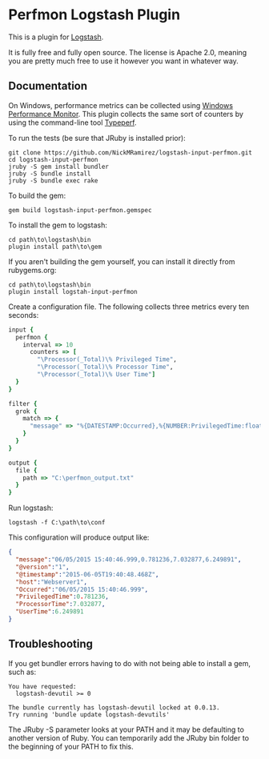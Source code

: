 # Perfmon Logstash Plugin

This is a plugin for [Logstash](https://github.com/elastic/logstash).

It is fully free and fully open source. The license is Apache 2.0, meaning you are pretty much free to use it however you want in whatever way.

## Documentation

On Windows, performance metrics can be collected using [Windows Performance Monitor](https://technet.microsoft.com/en-us/library/cc749249.aspx).
This plugin collects the same sort of counters by using the command-line tool [Typeperf](https://technet.microsoft.com/en-us/library/bb490960.aspx).

To run the tests (be sure that JRuby is installed prior):
```
git clone https://github.com/NickMRamirez/logstash-input-perfmon.git
cd logstash-input-perfmon
jruby -S gem install bundler
jruby -S bundle install
jruby -S bundle exec rake
```

To build the gem:
```
gem build logstash-input-perfmon.gemspec
```

To install the gem to logstash:
```
cd path\to\logstash\bin
plugin install path\to\gem
```

If you aren't building the gem yourself, you can install it directly from rubygems.org:
```
cd path\to\logstash\bin
plugin install logstah-input-perfmon
```
	
Create a configuration file. The following collects three metrics every ten seconds:
```ruby
input {
  perfmon {
	interval => 10 
	  counters => [
		"\Processor(_Total)\% Privileged Time",
		"\Processor(_Total)\% Processor Time", 
		"\Processor(_Total)\% User Time"]
  }
}

filter {
  grok {
	match => {
	  "message" => "%{DATESTAMP:Occurred},%{NUMBER:PrivilegedTime:float},%{NUMBER:ProcessorTime:float},%{NUMBER:UserTime:float}"
	}
  }
}

output {
  file {
	path => "C:\perfmon_output.txt"
  }
}
```
Run logstash:
```
logstash -f C:\path\to\conf
```

This configuration will produce output like:
```json
{
  "message":"06/05/2015 15:40:46.999,0.781236,7.032877,6.249891",
  "@version":"1",
  "@timestamp":"2015-06-05T19:40:48.468Z",
  "host":"Webserver1",
  "Occurred":"06/05/2015 15:40:46.999",
  "PrivilegedTime":0.781236,
  "ProcessorTime":7.032877,
  "UserTime":6.249891
}
```

## Troubleshooting

If you get bundler errors having to do with not being able to install a gem, such as:
```
You have requested:
  logstash-devutil >= 0
  
The bundle currently has logstash-devutil locked at 0.0.13.
Try running 'bundle update logstash-devutils'
```
The JRuby -S parameter looks at your PATH and it may be defaulting to another version of Ruby. 
You can temporarily add the JRuby bin folder to the beginning of your PATH to fix this.